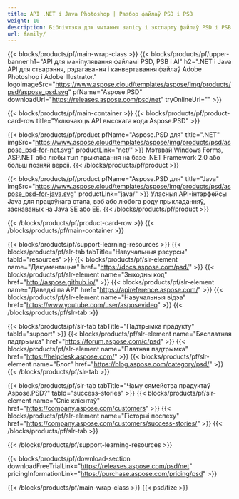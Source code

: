 ```yaml
---
title: API .NET і Java Photoshop | Разбор файлаў PSD і PSB
weight: 10
description: Бібліятэка для чытання запісу і экспарту файлаў PSD і PSB на розных платформах. Вымаванне і кіраванне слаямі без усталяванага Photoshop.
url: family/
---
```


{{< blocks/products/pf/main-wrap-class >}}
{{< blocks/products/pf/upper-banner h1="API для маніпулявання файламі PSD, PSB і AI" h2=".NET і Java API для стварэння, рэдагавання і канвертавання файлаў Adobe Photoshop і Adobe Illustrator." logoImageSrc="https://www.aspose.cloud/templates/aspose/img/products/psd/aspose_psd.svg" pfName="Aspose.PSD" downloadUrl="https://releases.aspose.com/psd/net" tryOnlineUrl="" >}}

{{< blocks/products/pf/main-container >}}
{{< blocks/products/pf/product-card-row title="Уключаюць API высокага кода Aspose.PSD" >}}

{{< blocks/products/pf/product pfName="Aspose.PSD для" title=".NET" imgSrc="https://www.aspose.cloud/templates/aspose/img/products/psd/aspose_psd-for-net.svg" productLink="net/" >}}
Мэтавай Windows Forms, ASP.NET або любы тып прыкладання на базе .NET Framework 2.0 або больш позняй версіі.
{{< /blocks/products/pf/product >}}

{{< blocks/products/pf/product pfName="Aspose.PSD для" title="Java" imgSrc="https://www.aspose.cloud/templates/aspose/img/products/psd/aspose_psd-for-java.svg" productLink="java/" >}}
Уласныя API-інтэрфейсы Java для працоўнага стала, вэб або любога роду прыкладанняў, заснаваных на Java SE або EE.
{{< /blocks/products/pf/product >}}

{{< /blocks/products/pf/product-card-row >}}
{{< /blocks/products/pf/main-container >}}

{{< blocks/products/pf/support-learning-resources >}}
{{< blocks/products/pf/slr-tab tabTitle="Навучальныя рэсурсы" tabId="resources" >}}
{{< blocks/products/pf/slr-element name="Дакументацыя" href="https://docs.aspose.com/psd/" >}}
{{< blocks/products/pf/slr-element name="Зыходны код" href="http://aspose.github.io/" >}}
{{< blocks/products/pf/slr-element name="Даведкі па API" href="https://apireference.aspose.com/" >}}
{{< blocks/products/pf/slr-element name="Навучальныя відэа" href="https://www.youtube.com/user/asposevideo" >}}
{{< /blocks/products/pf/slr-tab >}}

{{< blocks/products/pf/slr-tab tabTitle="Падтрымка прадукту" tabId="support" >}}
{{< blocks/products/pf/slr-element name="Бясплатная падтрымка" href="https://forum.aspose.com/c/psd" >}}
{{< blocks/products/pf/slr-element name="Платная падтрымка" href="https://helpdesk.aspose.com/" >}}
{{< blocks/products/pf/slr-element name="Блог" href="https://blog.aspose.com/category/psd/" >}}
{{< /blocks/products/pf/slr-tab >}}

{{< blocks/products/pf/slr-tab tabTitle="Чаму сямейства прадуктаў Aspose.PSD?" tabId="success-stories" >}}
{{< blocks/products/pf/slr-element name="Спіс кліентаў" href="https://company.aspose.com/customers" >}}
{{< blocks/products/pf/slr-element name="Гісторыі поспеху" href="https://company.aspose.com/customers/success-stories/" >}}
{{< /blocks/products/pf/slr-tab >}}

{{< /blocks/products/pf/support-learning-resources >}}

{{< blocks/products/pf/download-section downloadFreeTrialLink="https://releases.aspose.com/psd/net" pricingInformationLink="https://purchase.aspose.com/pricing/psd" >}}

{{< /blocks/products/pf/main-wrap-class >}}
{{< psd/tize >}}
